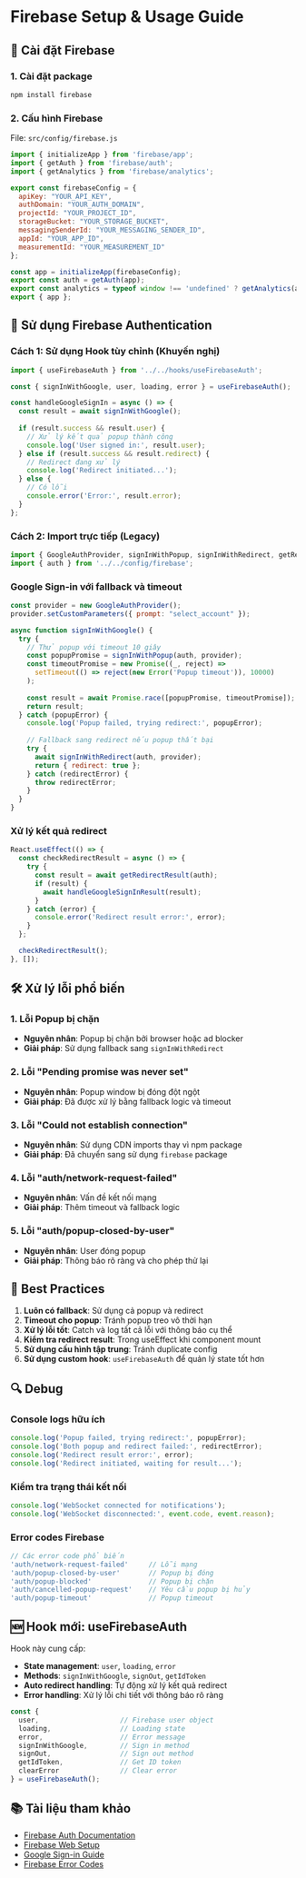 # Firebase Setup & Usage Guide

## 🔧 **Cài đặt Firebase**

### 1. **Cài đặt package**
```bash
npm install firebase
```

### 2. **Cấu hình Firebase**
File: `src/config/firebase.js`
```javascript
import { initializeApp } from 'firebase/app';
import { getAuth } from 'firebase/auth';
import { getAnalytics } from 'firebase/analytics';

export const firebaseConfig = {
  apiKey: "YOUR_API_KEY",
  authDomain: "YOUR_AUTH_DOMAIN",
  projectId: "YOUR_PROJECT_ID",
  storageBucket: "YOUR_STORAGE_BUCKET",
  messagingSenderId: "YOUR_MESSAGING_SENDER_ID",
  appId: "YOUR_APP_ID",
  measurementId: "YOUR_MEASUREMENT_ID"
};

const app = initializeApp(firebaseConfig);
export const auth = getAuth(app);
export const analytics = typeof window !== 'undefined' ? getAnalytics(app) : null;
export { app };
```

## 🚀 **Sử dụng Firebase Authentication**

### **Cách 1: Sử dụng Hook tùy chỉnh (Khuyến nghị)**
```javascript
import { useFirebaseAuth } from '../../hooks/useFirebaseAuth';

const { signInWithGoogle, user, loading, error } = useFirebaseAuth();

const handleGoogleSignIn = async () => {
  const result = await signInWithGoogle();
  
  if (result.success && result.user) {
    // Xử lý kết quả popup thành công
    console.log('User signed in:', result.user);
  } else if (result.success && result.redirect) {
    // Redirect đang xử lý
    console.log('Redirect initiated...');
  } else {
    // Có lỗi
    console.error('Error:', result.error);
  }
};
```

### **Cách 2: Import trực tiếp (Legacy)**
```javascript
import { GoogleAuthProvider, signInWithPopup, signInWithRedirect, getRedirectResult } from 'firebase/auth';
import { auth } from '../../config/firebase';
```

### **Google Sign-in với fallback và timeout**
```javascript
const provider = new GoogleAuthProvider();
provider.setCustomParameters({ prompt: "select_account" });

async function signInWithGoogle() {
  try {
    // Thử popup với timeout 10 giây
    const popupPromise = signInWithPopup(auth, provider);
    const timeoutPromise = new Promise((_, reject) => 
      setTimeout(() => reject(new Error('Popup timeout')), 10000)
    );
    
    const result = await Promise.race([popupPromise, timeoutPromise]);
    return result;
  } catch (popupError) {
    console.log('Popup failed, trying redirect:', popupError);
    
    // Fallback sang redirect nếu popup thất bại
    try {
      await signInWithRedirect(auth, provider);
      return { redirect: true };
    } catch (redirectError) {
      throw redirectError;
    }
  }
}
```

### **Xử lý kết quả redirect**
```javascript
React.useEffect(() => {
  const checkRedirectResult = async () => {
    try {
      const result = await getRedirectResult(auth);
      if (result) {
        await handleGoogleSignInResult(result);
      }
    } catch (error) {
      console.error('Redirect result error:', error);
    }
  };

  checkRedirectResult();
}, []);
```

## 🛠️ **Xử lý lỗi phổ biến**

### **1. Lỗi Popup bị chặn**
- **Nguyên nhân**: Popup bị chặn bởi browser hoặc ad blocker
- **Giải pháp**: Sử dụng fallback sang `signInWithRedirect`

### **2. Lỗi "Pending promise was never set"**
- **Nguyên nhân**: Popup window bị đóng đột ngột
- **Giải pháp**: Đã được xử lý bằng fallback logic và timeout

### **3. Lỗi "Could not establish connection"**
- **Nguyên nhân**: Sử dụng CDN imports thay vì npm package
- **Giải pháp**: Đã chuyển sang sử dụng `firebase` package

### **4. Lỗi "auth/network-request-failed"**
- **Nguyên nhân**: Vấn đề kết nối mạng
- **Giải pháp**: Thêm timeout và fallback logic

### **5. Lỗi "auth/popup-closed-by-user"**
- **Nguyên nhân**: User đóng popup
- **Giải pháp**: Thông báo rõ ràng và cho phép thử lại

## 📱 **Best Practices**

1. **Luôn có fallback**: Sử dụng cả popup và redirect
2. **Timeout cho popup**: Tránh popup treo vô thời hạn
3. **Xử lý lỗi tốt**: Catch và log tất cả lỗi với thông báo cụ thể
4. **Kiểm tra redirect result**: Trong useEffect khi component mount
5. **Sử dụng cấu hình tập trung**: Tránh duplicate config
6. **Sử dụng custom hook**: `useFirebaseAuth` để quản lý state tốt hơn

## 🔍 **Debug**

### **Console logs hữu ích**
```javascript
console.log('Popup failed, trying redirect:', popupError);
console.log('Both popup and redirect failed:', redirectError);
console.log('Redirect result error:', error);
console.log('Redirect initiated, waiting for result...');
```

### **Kiểm tra trạng thái kết nối**
```javascript
console.log('WebSocket connected for notifications');
console.log('WebSocket disconnected:', event.code, event.reason);
```

### **Error codes Firebase**
```javascript
// Các error code phổ biến
'auth/network-request-failed'     // Lỗi mạng
'auth/popup-closed-by-user'       // Popup bị đóng
'auth/popup-blocked'              // Popup bị chặn
'auth/cancelled-popup-request'    // Yêu cầu popup bị hủy
'auth/popup-timeout'              // Popup timeout
```

## 🆕 **Hook mới: useFirebaseAuth**

Hook này cung cấp:
- **State management**: `user`, `loading`, `error`
- **Methods**: `signInWithGoogle`, `signOut`, `getIdToken`
- **Auto redirect handling**: Tự động xử lý kết quả redirect
- **Error handling**: Xử lý lỗi chi tiết với thông báo rõ ràng

```javascript
const {
  user,                    // Firebase user object
  loading,                 // Loading state
  error,                   // Error message
  signInWithGoogle,        // Sign in method
  signOut,                 // Sign out method
  getIdToken,              // Get ID token
  clearError               // Clear error
} = useFirebaseAuth();
```

## 📚 **Tài liệu tham khảo**

- [Firebase Auth Documentation](https://firebase.google.com/docs/auth)
- [Firebase Web Setup](https://firebase.google.com/docs/web/setup)
- [Google Sign-in Guide](https://firebase.google.com/docs/auth/web/google-signin)
- [Firebase Error Codes](https://firebase.google.com/docs/auth/admin/errors)
